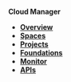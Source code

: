 <strong>Cloud Manager<strong>

<ul>
<li><a href="/articles/cloud/01_overview.md">Overview</a></li>
<li><a href="/articles/cloud/02_spaces.md">Spaces</a></li>
<li><a href="/articles/cloud/03_projects.md">Projects</a></li>
<li><a href="/articles/04_foundations.md">Foundations</a></li>
<li><a href="/articles/05_monitor.md">Monitor</a></li>    
<li><a href="/articles/06_APIs.md">APIs</a></li>    
</ul>


